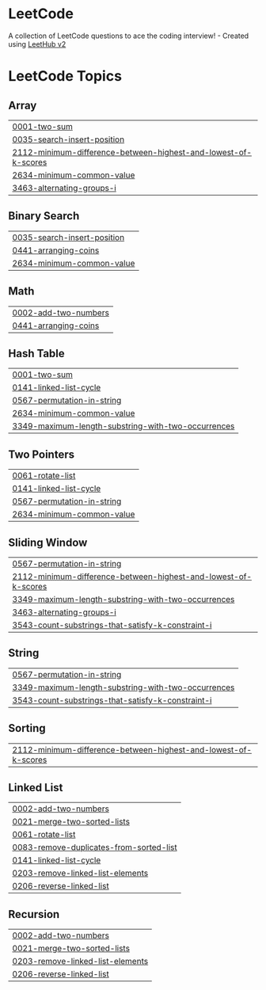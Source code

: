 # LeetCode
A collection of LeetCode questions to ace the coding interview! - Created using [LeetHub v2](https://github.com/arunbhardwaj/LeetHub-2.0)

<!---LeetCode Topics Start-->
# LeetCode Topics
## Array
|  |
| ------- |
| [0001-two-sum](https://github.com/yasin8856/LeetCode/tree/master/0001-two-sum) |
| [0035-search-insert-position](https://github.com/yasin8856/LeetCode/tree/master/0035-search-insert-position) |
| [2112-minimum-difference-between-highest-and-lowest-of-k-scores](https://github.com/yasin8856/LeetCode/tree/master/2112-minimum-difference-between-highest-and-lowest-of-k-scores) |
| [2634-minimum-common-value](https://github.com/yasin8856/LeetCode/tree/master/2634-minimum-common-value) |
| [3463-alternating-groups-i](https://github.com/yasin8856/LeetCode/tree/master/3463-alternating-groups-i) |
## Binary Search
|  |
| ------- |
| [0035-search-insert-position](https://github.com/yasin8856/LeetCode/tree/master/0035-search-insert-position) |
| [0441-arranging-coins](https://github.com/yasin8856/LeetCode/tree/master/0441-arranging-coins) |
| [2634-minimum-common-value](https://github.com/yasin8856/LeetCode/tree/master/2634-minimum-common-value) |
## Math
|  |
| ------- |
| [0002-add-two-numbers](https://github.com/yasin8856/LeetCode/tree/master/0002-add-two-numbers) |
| [0441-arranging-coins](https://github.com/yasin8856/LeetCode/tree/master/0441-arranging-coins) |
## Hash Table
|  |
| ------- |
| [0001-two-sum](https://github.com/yasin8856/LeetCode/tree/master/0001-two-sum) |
| [0141-linked-list-cycle](https://github.com/yasin8856/LeetCode/tree/master/0141-linked-list-cycle) |
| [0567-permutation-in-string](https://github.com/yasin8856/LeetCode/tree/master/0567-permutation-in-string) |
| [2634-minimum-common-value](https://github.com/yasin8856/LeetCode/tree/master/2634-minimum-common-value) |
| [3349-maximum-length-substring-with-two-occurrences](https://github.com/yasin8856/LeetCode/tree/master/3349-maximum-length-substring-with-two-occurrences) |
## Two Pointers
|  |
| ------- |
| [0061-rotate-list](https://github.com/yasin8856/LeetCode/tree/master/0061-rotate-list) |
| [0141-linked-list-cycle](https://github.com/yasin8856/LeetCode/tree/master/0141-linked-list-cycle) |
| [0567-permutation-in-string](https://github.com/yasin8856/LeetCode/tree/master/0567-permutation-in-string) |
| [2634-minimum-common-value](https://github.com/yasin8856/LeetCode/tree/master/2634-minimum-common-value) |
## Sliding Window
|  |
| ------- |
| [0567-permutation-in-string](https://github.com/yasin8856/LeetCode/tree/master/0567-permutation-in-string) |
| [2112-minimum-difference-between-highest-and-lowest-of-k-scores](https://github.com/yasin8856/LeetCode/tree/master/2112-minimum-difference-between-highest-and-lowest-of-k-scores) |
| [3349-maximum-length-substring-with-two-occurrences](https://github.com/yasin8856/LeetCode/tree/master/3349-maximum-length-substring-with-two-occurrences) |
| [3463-alternating-groups-i](https://github.com/yasin8856/LeetCode/tree/master/3463-alternating-groups-i) |
| [3543-count-substrings-that-satisfy-k-constraint-i](https://github.com/yasin8856/LeetCode/tree/master/3543-count-substrings-that-satisfy-k-constraint-i) |
## String
|  |
| ------- |
| [0567-permutation-in-string](https://github.com/yasin8856/LeetCode/tree/master/0567-permutation-in-string) |
| [3349-maximum-length-substring-with-two-occurrences](https://github.com/yasin8856/LeetCode/tree/master/3349-maximum-length-substring-with-two-occurrences) |
| [3543-count-substrings-that-satisfy-k-constraint-i](https://github.com/yasin8856/LeetCode/tree/master/3543-count-substrings-that-satisfy-k-constraint-i) |
## Sorting
|  |
| ------- |
| [2112-minimum-difference-between-highest-and-lowest-of-k-scores](https://github.com/yasin8856/LeetCode/tree/master/2112-minimum-difference-between-highest-and-lowest-of-k-scores) |
## Linked List
|  |
| ------- |
| [0002-add-two-numbers](https://github.com/yasin8856/LeetCode/tree/master/0002-add-two-numbers) |
| [0021-merge-two-sorted-lists](https://github.com/yasin8856/LeetCode/tree/master/0021-merge-two-sorted-lists) |
| [0061-rotate-list](https://github.com/yasin8856/LeetCode/tree/master/0061-rotate-list) |
| [0083-remove-duplicates-from-sorted-list](https://github.com/yasin8856/LeetCode/tree/master/0083-remove-duplicates-from-sorted-list) |
| [0141-linked-list-cycle](https://github.com/yasin8856/LeetCode/tree/master/0141-linked-list-cycle) |
| [0203-remove-linked-list-elements](https://github.com/yasin8856/LeetCode/tree/master/0203-remove-linked-list-elements) |
| [0206-reverse-linked-list](https://github.com/yasin8856/LeetCode/tree/master/0206-reverse-linked-list) |
## Recursion
|  |
| ------- |
| [0002-add-two-numbers](https://github.com/yasin8856/LeetCode/tree/master/0002-add-two-numbers) |
| [0021-merge-two-sorted-lists](https://github.com/yasin8856/LeetCode/tree/master/0021-merge-two-sorted-lists) |
| [0203-remove-linked-list-elements](https://github.com/yasin8856/LeetCode/tree/master/0203-remove-linked-list-elements) |
| [0206-reverse-linked-list](https://github.com/yasin8856/LeetCode/tree/master/0206-reverse-linked-list) |
<!---LeetCode Topics End-->